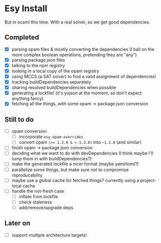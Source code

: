 # Esy Install

But in ocaml this time. With a real solver, so we get good dependencies.

## Completed

- [x] parsing opam files & mostly converting the dependencies (I bail on the more complex boolean operations, pretending they are "any")
- [x] parsing package.json files
- [x] talking to the npm registry
- [x] looking in a local copy of the opam registry
- [x] using MCCS (a SAT solver) to find a valid assignment of dependencies!
- [x] tracking buildDependencies separately
- [x] sharing resolved buildDependencies when possible
- [x] generating a lockfile! (it's yojson at the moment, so don't expect anything fancy)
- [x] fetching all the things, with some opam -> package.json conversion

## Still to do

- [ ] opam conversion
    - [ ] incorporate `esy-opam-overrides`
    - [ ] convert opam `(>= 1.2.0 & < 1.3.0)` into `~1.2.0` (and similar)
- [ ] finish opam -> package.json conversion
- [ ] deciding what we want to do with devDependencies (I think maybe I'll lump them in with buildDependencies?)
- [ ] make the generated lockfile a nicer format (maybe yaml/toml?)
- [ ] parallelize some things, but make sure not to compromise reproducability
- [ ] maybe use a global cache for fetched things? currently using a project-local cache
- [ ] handle the not-fresh case
    - [ ] inflate from lockfile
    - [ ] check staleness
    - [ ] add/remove/upgrade deps

## Later on

- [ ] support multiple architecture targets!
